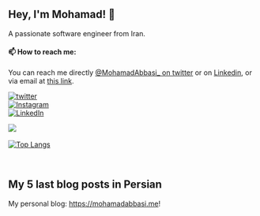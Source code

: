 ## Hey, I'm Mohamad! 👋

A passionate software engineer from Iran.

#### 📫 How to reach me:

You can reach me directly [@MohamadAbbasi\_ on twitter](https://twitter.com/MohamadAbbasi_) or on [Linkedin](https://www.linkedin.com/in/AbbasiMohamad/), or via email at [this link](mailto:m.abbasi.72@gmail.com).

[![twitter](https://img.shields.io/twitter/follow/MohamadAbbasi_?label=followers&logo=twitter&color=%23007ec6&style=plastic)](https://twitter.com/MohamadAbbasi_)  
[![Instagram](https://img.shields.io/badge/Instagram%20Page-Follow-E4405F?logo=instagram)](https://www.instagram.com/mohamad.the.great)  
[![LinkedIn](https://img.shields.io/badge/LinkedIn-Follow-0077B5?logo=linkedin)](https://www.linkedin.com/in/AbbasiMohamad)

![](https://github-readme-stats.vercel.app/api?username=AbbasiMohamad&count_private=true&theme=radical&show_icons=true) 

[![Top Langs](https://github-readme-stats.vercel.app/api/top-langs/?username=AbbasiMohamad&hide=html,blade,handlebars,php,css,javascript,scss&layout=compact&theme=radical)](https://github.com/anuraghazra/github-readme-stats)

<br />

## My 5 last blog posts in Persian
My personal blog: https://mohamadabbasi.me!
